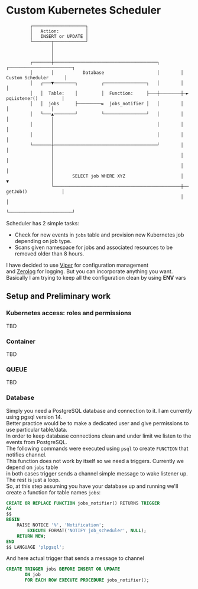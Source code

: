 # Custom Kubernetes Scheduler

```
         ┌────────────────────┐
         │   Action:          │
         │   INSERT or UPDATE │
         └───────┬────────────┘
                 │
                 │
                 │
         ┌───────┼───────────────────────────────────────┐        ┌────────────────────────┐
         │       │           Database                    │        │  Custom Scheduler      │
         │   ┌───▼────────┐         ┌────────────────┐   │        │                        │
         │   │  Table:    │         │  Function:     ├───┼────────┼─► pqListener()         │
         │   │  jobs      ├─────────►  jobs_notifier │   │        │       │                │
         │   └───▲────────┘         └────────────────┘   │        │       │                │
         │       │                                       │        │       │                │
         │       │                                       │        │       │                │
         └───────┼───────────────────────────────────────┘        │       │                │
                 │                                                │       │                │
                 │                                                │       │                │
                 │       SELECT job WHERE XYZ                     │       ▼                │
                 └────────────────────────────────────────────────┼── getJob()             │
                                                                  │                        │
                                                                  └────────────────────────┘
```

Scheduler has 2 simple tasks:
- Check for new events in `jobs` table and provision new Kubernetes job depending on job type.
- Scans given namespace for jobs and associated resources to be removed older than 8 hours.

I have decided to use [Viper](https://github.com/spf13/viper) for configuration management  
and [Zerolog](https://github.com/rs/zerolog) for logging. But you can incorporate anything you want.
Basically I am trying to keep all the configuration clean by using **ENV** vars

## Setup and Preliminary work

### Kubernetes access: roles and permissions

TBD

### Container

TBD

### QUEUE

TBD

### Database

Simply you need a PostgreSQL database and connection to it. I am currently using pgsql version 14.  
Better practice would be  to make a dedicated user and give permissions to use particular table/data.  
In order to keep database connections clean and under limit we listen to the events from PostgreSQL.  
The following commands were executed using `psql` to create `FUNCTION` that notifies channel.  
This function does not work by itself so we need a triggers. Currently we depend on `jobs` table  
in both cases trigger sends a channel simple message to wake listener up. The rest is just a loop.  
So, at this step assuming you have your database up and running we'll create a function for table names `jobs`:

```SQL
CREATE OR REPLACE FUNCTION jobs_notifier() RETURNS TRIGGER
AS
$$
BEGIN
    RAISE NOTICE '%', 'Notification';
        EXECUTE FORMAT('NOTIFY job_scheduler', NULL);
    RETURN NEW;
END
$$ LANGUAGE 'plpgsql';

```

And here actual trigger that sends a message to channel

```SQL
CREATE TRIGGER jobs BEFORE INSERT OR UPDATE
       ON job
       FOR EACH ROW EXECUTE PROCEDURE jobs_notifier();

```

